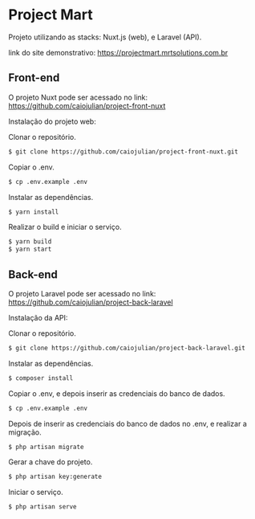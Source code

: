 # Project Mart

Projeto utilizando as stacks: Nuxt.js (web), e Laravel (API). 

link do site demonstrativo: https://projectmart.mrtsolutions.com.br

## Front-end
O projeto Nuxt pode ser acessado no link: https://github.com/caiojulian/project-front-nuxt

Instalação do projeto web:

Clonar o repositório.
```bash
$ git clone https://github.com/caiojulian/project-front-nuxt.git
```
Copiar o .env.
```bash
$ cp .env.example .env
```
Instalar as dependências.
```bash
$ yarn install
```
Realizar o build e iniciar o serviço.
```bash
$ yarn build
$ yarn start
```
## Back-end
O projeto Laravel pode ser acessado no link: https://github.com/caiojulian/project-back-laravel

Instalação da API:

Clonar o repositório.
```bash
$ git clone https://github.com/caiojulian/project-back-laravel.git
```
Instalar as dependências.
```bash
$ composer install
```
Copiar o .env, e depois inserir as credenciais do banco de dados.
```bash
$ cp .env.example .env
```
Depois de inserir as credenciais do banco de dados no .env, e realizar a migração.
```bash
$ php artisan migrate
```
Gerar a chave do projeto.  
```bash
$ php artisan key:generate
```
Iniciar o serviço.
```bash
$ php artisan serve
```
